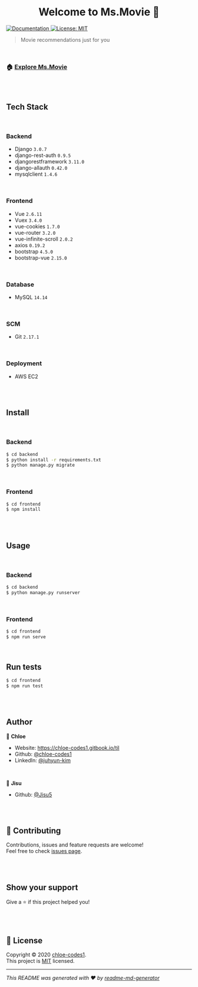 <h1 align="center">Welcome to Ms.Movie 👋</h1>
<p>
  <a href="https://github.com/chloe-codes1/Ms.Movie#readme" target="_blank">
    <img alt="Documentation" src="https://img.shields.io/badge/documentation-yes-brightgreen.svg" />
  </a>
  <a href="https://github.com/chloe-codes1/Ms.Movie/blob/master/LICENSE.md" target="_blank">
    <img alt="License: MIT" src="https://img.shields.io/badge/License-MIT-yellow.svg" />
  </a>
</p>

> Movie recommendations just for you

<br>

### 🏠 [Explore Ms.Movie](http://ec2-3-34-185-6.ap-northeast-2.compute.amazonaws.com/)

<br>

<br>

## Tech Stack

<br>

### Backend

- Django `3.0.7`
- django-rest-auth `0.9.5`
- djangorestframework `3.11.0`
- django-allauth `0.42.0`
- mysqlclient `1.4.6`

<br>

### Frontend

- Vue  `2.6.11`
- Vuex  `3.4.0`
- vue-cookies `1.7.0`
- vue-router `3.2.0`
- vue-infinite-scroll `2.0.2`
- axios  `0.19.2`
- bootstrap `4.5.0`
- bootstrap-vue `2.15.0`

<br>

### Database

- MySQL  `14.14`

<br>

### SCM

- Git  `2.17.1`

<br>

### Deployment

- AWS EC2

<br>

<br>

## Install

<br>

### Backend

```bash
$ cd backend
$ python install -r requirements.txt
$ python manage.py migrate
```

<br>

### Frontend

```sh
$ cd frontend
$ npm install
```

<br>

<br>

## Usage

<br>

### Backend

```bash
$ cd backend
$ python manage.py runserver
```

<br>

### Frontend

```sh
$ cd frontend
$ npm run serve
```

<br>

## Run tests

```sh
$ cd frontend
$ npm run test
```

<br>

<br>

## Author

👤 **Chloe**

* Website: https://chloe-codes1.gitbook.io/til
* Github: [@chloe-codes1](https://github.com/chloe-codes1)
* LinkedIn: [@juhyun-kim](https://www.linkedin.com/in/juhyun-kim-7a49661a1/)

<br>

👤 **Jisu**

- Github: [@Jisu5](https://github.com/Jisu5)

<br>

<br>

## 🤝 Contributing

Contributions, issues and feature requests are welcome!<br />Feel free to check [issues page](https://github.com/chloe-codes1/Ms.Movie/issues). 

<br>

<br>

## Show your support

Give a ⭐️ if this project helped you!

<br>

<br>

## 📝 License

Copyright © 2020 [chloe-codes1](https://github.com/chloe-codes1).<br />
This project is [MIT](https://github.com/chloe-codes1/Ms.Movie/blob/master/LICENSE.md) licensed.

***
_This README was generated with ❤️ by [readme-md-generator](https://github.com/kefranabg/readme-md-generator)_